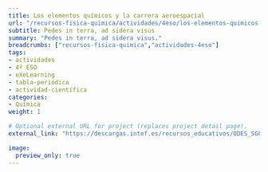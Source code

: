 ```yaml
---
title: Los elementos químicos y la carrera aeroespacial
url: "/recursos-fisica-quimica/actividades/4eso/los-elementos-quimicos-y-la-carrera-aeroespacial"
subtitle: Pedes in terra, ad sidera visus
summary: "Pedes in terra, ad sidera visus."
breadcrumbs: ["recursos-fisica-quimica","actividades-4eso"]
tags:
- actividades
- 4º ESO
- eXeLearning
- tabla-periódica
- actividad-científica
categories:
- Química
weight: 1

# Optional external URL for project (replaces project detail page).
external_link: "https://descargas.intef.es/recursos_educativos/ODES_SGOA/ESO/FQ/3B.2_-_Elementos_qumicos/index.html"

image:
  preview_only: true
---
```


